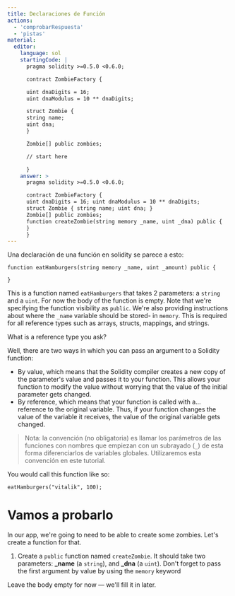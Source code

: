 ```yaml
---
title: Declaraciones de Función
actions:
  - 'comprobarRespuesta'
  - 'pistas'
material:
  editor:
    language: sol
    startingCode: |
      pragma solidity >=0.5.0 <0.6.0;

      contract ZombieFactory {

      uint dnaDigits = 16;
      uint dnaModulus = 10 ** dnaDigits;

      struct Zombie {
      string name;
      uint dna;
      }

      Zombie[] public zombies;

      // start here

      }
    answer: >
      pragma solidity >=0.5.0 <0.6.0;

      contract ZombieFactory {
      uint dnaDigits = 16; uint dnaModulus = 10 ** dnaDigits;
      struct Zombie { string name; uint dna; }
      Zombie[] public zombies;
      function createZombie(string memory _name, uint _dna) public {
      }
      }
---
```


Una declaración de una función en solidity se parece a esto:

    function eatHamburgers(string memory _name, uint _amount) public {
    
    }
    

This is a function named `eatHamburgers` that takes 2 parameters: a `string` and a `uint`. For now the body of the function is empty. Note that we're specifying the function visibility as `public`. We're also providing instructions about where the `_name` variable should be stored- in `memory`. This is required for all reference types such as arrays, structs, mappings, and strings.

What is a reference type you ask?

Well, there are two ways in which you can pass an argument to a Solidity function:

- By value, which means that the Solidity compiler creates a new copy of the parameter's value and passes it to your function. This allows your function to modify the value without worrying that the value of the initial parameter gets changed.
- By reference, which means that your function is called with a... reference to the original variable. Thus, if your function changes the value of the variable it receives, the value of the original variable gets changed.

> Nota: la convención (no obligatoria) es llamar los parámetros de las funciones con nombres que empiezan con un subrayado (`_`) de esta forma diferenciarlos de variables globales. Utilizaremos esta convención en este tutorial.

You would call this function like so:

    eatHamburgers("vitalik", 100);
    

# Vamos a probarlo

In our app, we're going to need to be able to create some zombies. Let's create a function for that.

1. Create a `public` function named `createZombie`. It should take two parameters: **\_name** (a `string`), and **\_dna** (a `uint`). Don't forget to pass the first argument by value by using the `memory` keyword

Leave the body empty for now — we'll fill it in later.